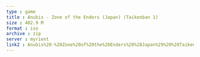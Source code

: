 ```yaml
---
type : game
title : Anubis - Zone of the Enders (Japan) (Taikenban 1)
size : 402.9 M
format : iso
archive : zip
server : myrient
link2 : Anubis%20-%20Zone%20of%20the%20Enders%20%28Japan%29%20%28Taikenban%201%29
---
```

